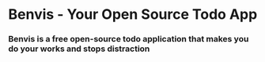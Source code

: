 # Benvis - Your Open Source Todo App

### Benvis is a free open-source todo application that makes you do your works and stops distraction
